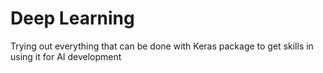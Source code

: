 # Deep Learning
Trying out everything that can be done with Keras package to get skills in using it for AI development
